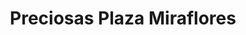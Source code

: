 ---
title: "Preciosas Plaza Miraflores"
url: /tegucigalpa/preciosas-plaza-miraflores/
shop: Allgemein
---
